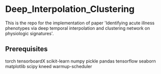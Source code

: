 # Deep_Interpolation_Clustering
This is the repo for the implementation of paper 'Identifying acute illness phenotypes via deep temporal interpolation and clustering network on physiologic signatures'.

## Prerequisites
torch
tensorboardX
scikit-learn
numpy
pickle
pandas 
tensorflow
seaborn
matplotlib
scipy
kneed
warmup-scheduler










